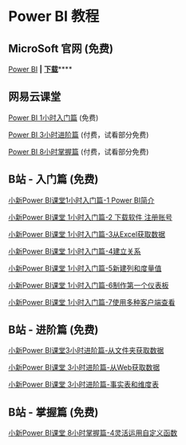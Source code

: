 # Power BI 教程

## MicroSoft 官网  \(免费\)

[Power BI](https://powerbi.microsoft.com/zh-cn/)  **\|**  [**下载**](https://powerbi.microsoft.com/zh-cn/downloads/)\*\*\*\*

## 网易云课堂

[Power BI 1小时入门篇](https://study.163.com/course/courseMain.htm?courseId=1004952006)  \(免费\)

[Power BI 3小时进阶篇](https://study.163.com/course/introduction/1004994014.htm)  \(付费，试看部分免费\)

[Power BI 8小时掌握篇](https://study.163.com/course/introduction/1005644004.htm)  \(付费，试看部分免费\)

## B站 - 入门篇  \(免费\)

[小新Power BI课堂1小时入门篇-1 Power BI简介](https://www.bilibili.com/video/BV1Tb411n7gQ)

[小新Power BI课堂 1小时入门篇-2 下载软件 注册账号](https://www.bilibili.com/video/BV14b411E7TK)

[小新Power BI课堂 1小时入门篇-3从Excel获取数据](https://www.bilibili.com/video/BV14b411E7NX)

[小新Power BI课堂 1小时入门篇-4建立关系](https://www.bilibili.com/video/BV14b411E7PU)

[小新Power BI课堂 1小时入门篇-5新建列和度量值](https://www.bilibili.com/video/BV14b411E73L)

[小新Power BI课堂 1小时入门篇-6制作第一个仪表板](https://www.bilibili.com/video/BV14b411E73K)

[小新Power BI课堂 1小时入门篇-7使用多种客户端查看](https://www.bilibili.com/video/BV14b411E7TX)

## B站 - 进阶篇  \(免费\)

[小新Power BI课堂3小时进阶篇-从文件夹获取数据](https://www.bilibili.com/video/BV14b411E7qQ)

[小新Power BI课堂 3小时进阶篇-从Web获取数据](https://www.bilibili.com/video/BV14b411E7ji)

[小新Power BI课堂 3小时进阶篇-事实表和维度表](https://www.bilibili.com/video/BV14b411E7jV)

## B站 - 掌握篇  \(免费\)

[小新Power BI课堂 8小时掌握篇-4灵活运用自定义函数](https://www.bilibili.com/video/BV14b411E7aJ)

